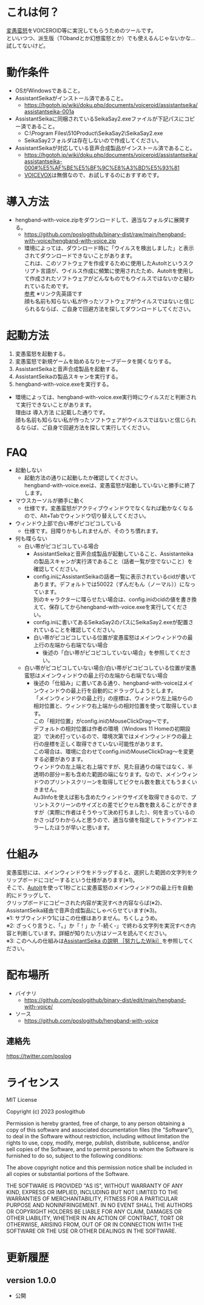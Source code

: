 # これは何？

[変愚蛮怒](https://hengband.github.io/)をVOICEROID等に実況してもらうためのツールです。<br />
といいつつ、派生版（TObandとか幻想蛮怒とか）でも使えるんじゃないかな...試してないけど。<br />

# 動作条件

* OSがWindowsであること。
* AssistantSeikaがインストール済であること。
  * https://hgotoh.jp/wiki/doku.php/documents/voiceroid/assistantseika/assistantseika-001a
* AssistantSeikaに同梱されているSeikaSay2.exeファイルが下記パスにコピー済であること。
  * C:\Program Files\510Product\SeikaSay2\SeikaSay2.exe
  * SeikaSay2フォルダは存在しないので作成してください。
* AssistantSeikaが対応している音声合成製品がインストール済であること。
  * https://hgotoh.jp/wiki/doku.php/documents/voiceroid/assistantseika/assistantseika-000#%E5%AF%BE%E5%BF%9C%E8%A3%BD%E5%93%81
  * [VOICEVOX](https://voicevox.hiroshiba.jp/)は無償なので、お試しするのにおすすめです。

# 導入方法

* hengband-with-voice.zipをダウンロードして、適当なフォルダに展開する。
  * https://github.com/poslogithub/binary-dist/raw/main/hengband-with-voice/hengband-with-voice.zip
  * 環境によっては、ダウンロード時に「ウイルスを検出しました」と表示されてダウンロードできないことがあります。<br />これは、このソフトウェアを作成するために使用したAutoItというスクリプト言語が、ウイルス作成に頻繁に使用されたため、AutoItを使用して作成されたソフトウェアがどんなものでもウイルスではないかと疑われているためです。<br />[参考](https://www.autoitscript.com/wiki/AutoIt_and_Malware) ※リンク先英語です<br />顔も名前も知らない私が作ったソフトウェアがウイルスではないと信じられるならば、ご自身で回避方法を探してダウンロードしてください。<br />

# 起動方法

1. 変愚蛮怒を起動する。
2. 変愚蛮怒で新規ゲームを始めるなりセーブデータを開くなりする。
3. AssistantSeikaと音声合成製品を起動する。
4. AssistantSeikaの製品スキャンを実行する。
5. hengband-with-voice.exeを実行する。
  * 環境によっては、hengband-with-voice.exe実行時にウイルスだと判断されて実行できないことがあります。<br />理由は 導入方法 に記載した通りです。<br />顔も名前も知らない私が作ったソフトウェアがウイルスではないと信じられるならば、ご自身で回避方法を探して実行してください。<br />

# FAQ

* 起動しない
  * 起動方法の通りに起動したか確認してください。<br />hengband-with-voice.exeは、変愚蛮怒が起動していないと勝手に終了します。
* マウスカーソルが勝手に動く
  * 仕様です。変愚蛮怒がアクティブウィンドウでなくなれば動かなくなるので、Alt+Tabでウィンドウ切り替えしてください。
* ウィンドウ上部で白い帯がピコピコしている
  * 仕様です。目障りかもしれませんが、そのうち慣れます。
* 何も喋らない
  * 白い帯がピコピコしている場合
    * AssistantSeikaと音声合成製品が起動していること、Assistanteikaの製品スキャンが実行済であること（話者一覧が空でないこと）を確認してください。
    * config.iniにAssistantSeikaの話者一覧に表示されているcidが書いてあります。デフォルトでは50022（ずんだもん（ノーマル））になっています。<br />別のキャラクターに喋らせたい場合は、config.iniのcidの値を書き換えて、保存してからhengband-with-voice.exeを実行してください。
    * config.iniに書いてあるSeikaSay2のパスにSeikaSay2.exeが配置されていることを確認してください。
    * 白い帯がピコピコしている位置が変愚蛮怒はメインウィンドウの最上行の左端から右端でない場合
      * 後述の「白い帯がピコピコしていない場合」を参照してください。
  * 白い帯がピコピコしていない場合/白い帯がピコピコしている位置が変愚蛮怒はメインウィンドウの最上行の左端から右端でない場合
    * 後述の「仕組み」に書いてある通り、hengband-with-voiceはメインウィンドウの最上行を自動的にドラッグしようとします。<br />「メインウィンドウの最上行」の座標は、ウィンドウ左上端からの相対位置と、ウィンドウ右上端からの相対位置を使って取得しています。<br />この「相対位置」がconfig.iniのMouseClickDrag～です。<br />デフォルトの相対位置は作者の環境（Windows 11 Homeの初期設定）で決め打っているので、環境次第ではメインウィンドウの最上行の座標を正しく取得できていない可能性があります。<br />この場合は、環境に合わせてconfig.iniのMouseClickDrag～を変更する必要があります。<br />ウィンドウの左上端と右上端ですが、見た目通りの端ではなく、半透明の部分＝影も含めた範囲の端になります。なので、メインウィンドウのプリントスクリーンを取得してピクセル数を数えてもうまくいきません。<br />Au3Infoを使えば影も含めたウィンドウサイズを取得できるので、プリントスクリーンのサイズとの差でピクセル数を数えることができますが（実際に作者はそうやって決め打ちました）、何を言っているのかさっぱりわからんと思うので、適当な値を指定してトライアンドエラーしたほうが早いと思います。<br />


# 仕組み

変愚蛮怒には、メインウィンドウをドラッグすると、選択した範囲の文字列をクリップボードにコピーするという仕様があります(※1)。<br />
そこで、[AutoIt](https://www.autoitscript.com/site/)を使って1秒ごとに変愚蛮怒のメインウィンドウの最上行を自動的にドラッグして、<br />
クリップボードにコピーされた内容が実況すべき内容ならば(※2)、AssistantSeika経由で音声合成製品にしゃべらせています(※3)。<br />
※1: サブウィンドウ1にはこの仕様はありません。ちくしょうめ。<br />
※2: ざっくり言うと、「。」か「！」か「-続く-」で終わる文字列を実況すべき内容と判断しています。詳細が知りたい方はソースを読んでください。<br />
※3: このへんの仕組みは[AssistantSeika の説明 ［努力したWiki］](https://wiki.hgotoh.jp/documents/tools/assistantseika/assistantseika-000)を参照してください。<br />

# 配布場所

* バイナリ
  * https://github.com/poslogithub/binary-dist/edit/main/hengband-with-voice/
* ソース
  * https://github.com/poslogithub/hengband-with-voice

## 連絡先

https://twitter.com/poslog

# ライセンス

MIT License

Copyright (c) 2023 poslogithub

Permission is hereby granted, free of charge, to any person obtaining a copy
of this software and associated documentation files (the "Software"), to deal
in the Software without restriction, including without limitation the rights
to use, copy, modify, merge, publish, distribute, sublicense, and/or sell
copies of the Software, and to permit persons to whom the Software is
furnished to do so, subject to the following conditions:

The above copyright notice and this permission notice shall be included in all
copies or substantial portions of the Software.

THE SOFTWARE IS PROVIDED "AS IS", WITHOUT WARRANTY OF ANY KIND, EXPRESS OR
IMPLIED, INCLUDING BUT NOT LIMITED TO THE WARRANTIES OF MERCHANTABILITY,
FITNESS FOR A PARTICULAR PURPOSE AND NONINFRINGEMENT. IN NO EVENT SHALL THE
AUTHORS OR COPYRIGHT HOLDERS BE LIABLE FOR ANY CLAIM, DAMAGES OR OTHER
LIABILITY, WHETHER IN AN ACTION OF CONTRACT, TORT OR OTHERWISE, ARISING FROM,
OUT OF OR IN CONNECTION WITH THE SOFTWARE OR THE USE OR OTHER DEALINGS IN THE
SOFTWARE.

# 更新履歴

## version 1.0.0

* 公開
